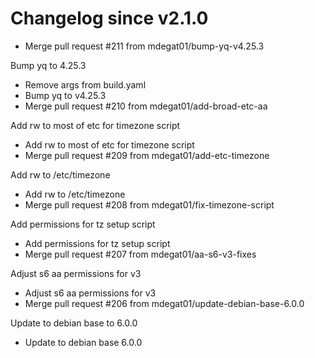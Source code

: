 # Changelog since v2.1.0
- Merge pull request #211 from mdegat01/bump-yq-v4.25.3

Bump yq to 4.25.3 
- Remove args from build.yaml 
- Bump yq to v4.25.3 
- Merge pull request #210 from mdegat01/add-broad-etc-aa

Add rw to most of etc for timezone script 
- Add rw to most of etc for timezone script 
- Merge pull request #209 from mdegat01/add-etc-timezone

Add rw to /etc/timezone 
- Add rw to /etc/timezone 
- Merge pull request #208 from mdegat01/fix-timezone-script

Add permissions for tz setup script 
- Add permissions for tz setup script 
- Merge pull request #207 from mdegat01/aa-s6-v3-fixes

Adjust s6 aa permissions for v3 
- Adjust s6 aa permissions for v3 
- Merge pull request #206 from mdegat01/update-debian-base-6.0.0

Update to debian base to 6.0.0 
- Update to debian base 6.0.0 
